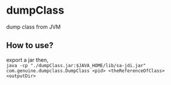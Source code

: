 # dumpClass
dump class from JVM

## How to use?
export a jar then,  
`java -cp "./dumpClass.jar:$JAVA_HOME/lib/sa-jdi.jar" com.genuine.dumpclass.DumpClass <pid> <theReferenceOfClass> <outputDir>`


